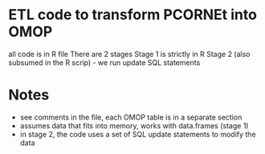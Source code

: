 # ETL code to transform PCORNEt into OMOP 

all code is in R file
There are 2 stages 
Stage 1 is strictly in R
Stage 2 (also subsumed in the R scrip) - we run update SQL statements

# Notes
- see comments in the file, each OMOP table is in a separate section
- assumes data that fits into memory, works with data.frames (stage 1)
- in stage 2, the code uses a set of SQL update statements to modify the data 
